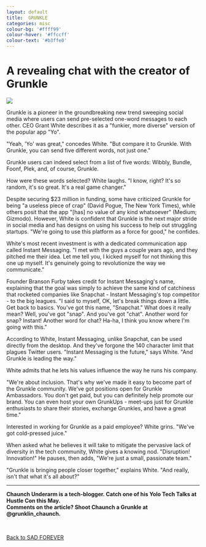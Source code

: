 ```yaml
---
layout: default
title:  GRUNKLE
categories: misc
colour-bg: '#ffff99'
colour-hover: '#ffccff'
colour-text: '#b3ffe0'
---
```

<h1>A revealing chat with the creator of Grunkle</h1>
<img src="/assets/businessman.jpg">

<p>Grunkle is a pioneer in the groundbreaking new trend sweeping social media where users
can send pre-selected one-word messages to each other. CEO Grant White describes it as a "funkier, more diverse"
version of the popular app "Yo".</p>
<p>"Yeah, 'Yo' was great," concedes White. "But compare it to Grunkle. With Grunkle, you can send five different words,
not just one."</p>
<p>Grunkle users can indeed select from a list of five words: Wibbly, Bundle, Foonf, Plek, and, of course, Grunkle.</p>
<p>How were these words selected? White laughs. "I know, right? It's so random, it's so great. It's a real game changer."</p>

<p>Despite securing $23 million in funding, some have criticized Grunkle for being "a useless piece of crap"
 (David Pogue, The New York Times), while others posit that the app "[has] no value of any kind whatsoever"
 (Medium; Gizmodo). However, White is confident that Grunkle is the next major stride in social media and has designs
 on using his success to help out struggling startups. "We're going to use this platform as a force for good," he confides.</p>

<p>White's most recent investment is with a dedicated communication app called Instant Messaging.
"I met with the guys a couple years ago, and they pitched me their idea. Let me tell you, I kicked myself for not thinking
this one up myself. It's genuinely going to revolutionize the way we communicate."</p>

<p>Founder Branson Furby takes credit for Instant Messaging's name, explaining that
the goal was simply to achieve the same kind of catchiness that rocketed companies like Snapchat -
Instant Messaging's top competitor - to the big leagues. "I said to myself, OK, let's break things down a little.
Get back to basics. You've got this name, "Snapchat." What does it really mean? Well, you've got "snap". And you've got "chat".
Another word for snap? Instant! Another word for chat? Ha-ha, I think you know where I'm going with this."</p>

<p>According to White, Instant Messaging, unlike Snapchat, can be used directly from the desktop. And they've forgone the
140 character limit that plagues Twitter users. "Instant Messaging is the future," says White. "And Grunkle is leading the way."</p>

<p>White admits that he lets his values influence the way he runs his company.</p>

<p>"We're about inclusion. That's why we've made it easy to become part of the Grunkle community. We've got positions open
for Grunkle Ambassadors. You don't get paid, but you can definitely help promote our brand. You can even host your own
GrunkUps - meet-ups just for Grunkle enthusiasts to share their stories, exchange Grunkles, and have a great time."

<p>Interested in working for Grunkle as a paid employee? White grins. "We've got cold-pressed juice."</p>

<p>When asked what he believes it will take to mitigate the pervasive lack of diversity in the tech community,
White gives a knowing nod. "Disruption! Innovation!" He pauses, then adds, "We're just a small, passionate team."</p>

<p>"Grunkle is bringing people closer together," explains White. "And really, isn't that what it's all about?"</p>
<hr />
<p><b>Chaunch Underarm is a tech-blogger. Catch one of his Yolo Tech Talks at Hustle Con this May.<br />
Comments on the article? Shoot Chaunch a Grunkle at @grunklin_chaunch.</b></p>

<br />
<p><u><a href="/index.html">Back to SAD FOREVER</a></u></p>
